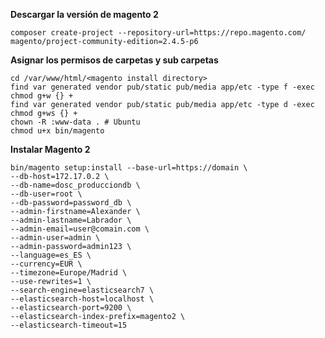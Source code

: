 **Descargar la versión de magento 2**

```composer create-project --repository-url=https://repo.magento.com/ magento/project-community-edition=2.4.5-p6```

**Asignar los permisos de carpetas y sub carpetas**

```
cd /var/www/html/<magento install directory>
find var generated vendor pub/static pub/media app/etc -type f -exec chmod g+w {} +
find var generated vendor pub/static pub/media app/etc -type d -exec chmod g+ws {} +
chown -R :www-data . # Ubuntu
chmod u+x bin/magento
```

**Instalar Magento 2**
```
bin/magento setup:install --base-url=https://domain \
--db-host=172.17.0.2 \
--db-name=dosc_producciondb \
--db-user=root \
--db-password=password_db \
--admin-firstname=Alexander \
--admin-lastname=Labrador \
--admin-email=user@comain.com \
--admin-user=admin \
--admin-password=admin123 \
--language=es_ES \
--currency=EUR \
--timezone=Europe/Madrid \
--use-rewrites=1 \
--search-engine=elasticsearch7 \
--elasticsearch-host=localhost \
--elasticsearch-port=9200 \
--elasticsearch-index-prefix=magento2 \
--elasticsearch-timeout=15
```
